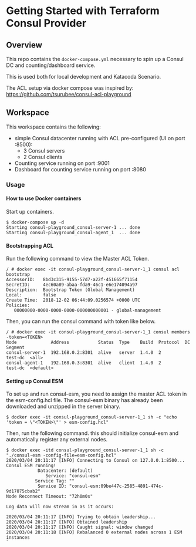 # Getting Started with Terraform Consul Provider

## Overview
This repo contains the `docker-compose.yml` necessary to spin up a Consul DC and counting/dashboard service.

This is used both for local development and Katacoda Scenario.

The ACL setup via docker compose was inspired by: https://github.com/tsurubee/consul-acl-playground

## Workspace

This workspace contains the following:

- simple Consul datacenter running with ACL pre-configured (UI on port :8500):
   - 3 Consul servers
   - 2 Consul clients
- Counting service running on port :9001
- Dashboard for counting service running on port :8080

### Usage
#### How to use Docker containers
Start up containers.  
```
$ docker-compose up -d
Starting consul-playground_consul-server-1 ... done
Starting consul-playground_consul-agent_1  ... done
```

#### Bootstrapping ACL
Run the following command to view the Master ACL Token.
```
/ # docker exec -it consul-playground_consul-server-1_1 consul acl bootstrap
AccessorID:   8bd3c315-9155-57d7-a22f-451665f71154
SecretID:     4ec60a89-abaa-fda9-46c1-e6e174094a97
Description:  Bootstrap Token (Global Management)
Local:        false
Create Time:  2018-12-02 06:44:09.0256574 +0000 UTC
Policies:
   00000000-0000-0000-0000-000000000001 - global-management
```

Then, you can run the consul command with token like below.  
```
/ # docker exec -it consul-playground_consul-server-1_1 consul members -token=<TOKEN>
Node             Address           Status  Type    Build  Protocol  DC       Segment
consul-server-1  192.168.0.2:8301  alive   server  1.4.0  2         test-dc  <all>
consul-agent-1   192.168.0.3:8301  alive   client  1.4.0  2         test-dc  <default>
```

#### Setting up Consul ESM

To set up and run consul-esm, you need to assign the master ACL token in the esm-config.hcl file. The consul-esm binary has already been downloaded and unzipped in the server binary.
```
$ docker exec -it consul-playground_consul-server-1_1 sh -c "echo 'token = \"<TOKEN>\"' > esm-config.hcl"
```

Then, run the following command. this should initialize consul-esm and automatically register any external nodes.
```
$ docker exec -itd consul-playground_consul-server-1_1 sh -c "./consul-esm -config-file=esm-config.hcl"
2020/03/04 20:11:17 [INFO] Connecting to Consul on 127.0.0.1:8500...
Consul ESM running!
            Datacenter: (default)
               Service: "consul-esm"
           Service Tag: ""
            Service ID: "consul-esm:09be447c-2585-4891-474c-9d17875cbab2"
Node Reconnect Timeout: "72h0m0s"

Log data will now stream in as it occurs:

2020/03/04 20:11:17 [INFO] Trying to obtain leadership...
2020/03/04 20:11:17 [INFO] Obtained leadership
2020/03/04 20:11:17 [INFO] Caught signal: window changed
2020/03/04 20:11:18 [INFO] Rebalanced 0 external nodes across 1 ESM instances
`
